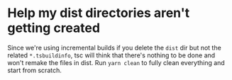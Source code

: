 # Help my dist directories aren't getting created

Since we're using incremental builds if you delete the `dist`
dir but not the related `*.tsbuildinfo`, tsc will think that
there's nothing to be done and won't remake the files in dist.
Run `yarn clean` to fully clean everything and start from
scratch.
